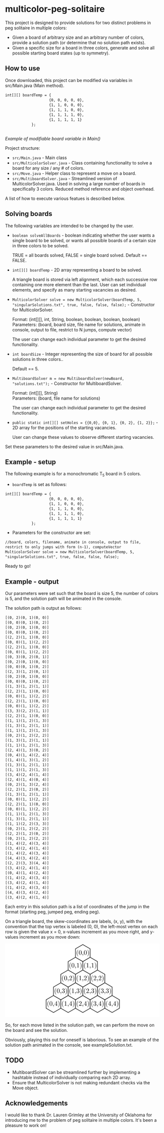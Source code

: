 # multicolor-peg-solitaire

This project is designed to provide solutions for two distinct problems in peg solitaire in multiple colors:
* Given a board of arbitrary size and an arbitrary number of colors, provide a solution path (or determine that no solution path exists).
* Given a specific size for a board in three colors, generate and solve all possible starting board states (up to symmetry).

## How to use

Once downloaded, this project can be modified via variables in src/Main.java (Main method).
```
int[][] boardTemp = {
					{0, 0, 0, 0, 0},
					{1, 1, 0, 0, 0},
					{1, 1, 1, 0, 0},
					{1, 1, 1, 1, 0},
					{1, 1, 1, 1, 1}
			};
			
```
*Example of modifiable board variable in Main()*

Project structure:
* `src/Main.java` - Main class
* `src/MulticolorSolver.java` - Class containing functionality to solve a board for any size / any # of colors.
* `src/Move.java` - Helper class to represent a move on a board.
* `src/MultiboardSolver.java` - Streamlined version of MulticolorSolver.java. Used in solving a large number of boards in specifically 3 colors. Reduced method reference and object overhead.

A list of how to execute various featues is described below.


## Solving boards

The following variables are intended to be changed by the user.

* `boolean solveAllBoards` - boolean indicating whether the user wants a single board to be solved, or wants all possible boards of a certain size in three colors to be solved.

     TRUE = all boards solved, FALSE = single board solved. Default == FALSE.

* `int[][] boardTemp` - 2D array representing a board to be solved.

     A triangle board is stored via left alignment, which each successive row containing one more element than the last. User can set individual elements, and specify as many starting vacancies as desired.

* `MulticolorSolver solve = new MulticolorSolver(boardTemp, 5, "singularSolutions.txt", true, false, false, false);` - Constructor for MulticolorSolver.

     Format: (int[][], int, String, boolean, boolean, boolean, boolean) \
     Parameters: (board, board size, file name for solutions, animate in console, output to file, restrict to N jumps, compute vector)

     The user can change each individual parameter to get the desired functionality.

* `int boardSize` - Integer representing the size of board for all possible solutions in three colors..

     Default == 5.

* `MultiboardSolver m = new MultiboardSolver(newBoard, "solutions.txt");` - Constructor for MultiboardSolver.

     Format: (int[][], String) \
     Parameters: (board, file name for solutions)

     The user can change each individual parameter to get the desired functionality.

* `public static int[][] setHoles = {{0,0}, {0, 1}, {0, 2}, {1, 2}};` - 2D array for the positions of the starting vacancies.

     User can change these values to observe different starting vacancies.



Set these parameters to the desired value in src/Main.java.

## Example - setup

The following example is for a monochromatic T<sub>5</sub> board in 5 colors.

* `boardTemp` is set as follows:
```
int[][] boardTemp = {
					{0, 0, 0, 0, 0},
					{1, 1, 0, 0, 0},
					{1, 1, 1, 0, 0},
					{1, 1, 1, 1, 0},
					{1, 1, 1, 1, 1}
			};
```
* Parameters for the constructor are set:
```
//board, colors, filename, animate in console, output to file, restrict to only jumps with form (n-1), computeVector
MulticolorSolver solve = new MulticolorSolver(boardTemp, 5, "singularSolutions.txt", true, false, false, false);
```
Ready to go!

## Example - output

Our parameters were set such that the board is size 5, the number of colors is 5, and the solution path will be animated in the console.

The solution path is output as follows:
```
[(0, 2)(0, 1)(0, 0)]
[(0, 0)(0, 1)(0, 2)]
[(0, 2)(0, 1)(0, 0)]
[(0, 0)(0, 1)(0, 2)]
[(2, 2)(1, 1)(0, 0)]
[(0, 0)(1, 1)(2, 2)]
[(2, 2)(1, 1)(0, 0)]
[(0, 0)(1, 1)(2, 2)]
[(0, 3)(0, 2)(0, 1)]
[(0, 2)(0, 1)(0, 0)]
[(0, 0)(0, 1)(0, 2)]
[(2, 3)(1, 2)(0, 1)]
[(0, 2)(0, 1)(0, 0)]
[(0, 0)(0, 1)(0, 2)]
[(1, 3)(1, 2)(1, 1)]
[(2, 2)(1, 1)(0, 0)]
[(0, 0)(1, 1)(2, 2)]
[(2, 2)(1, 1)(0, 0)]
[(0, 0)(1, 1)(2, 2)]
[(3, 3)(2, 2)(1, 1)]
[(2, 2)(1, 1)(0, 0)]
[(1, 1)(1, 2)(1, 3)]
[(1, 3)(1, 2)(1, 1)]
[(1, 1)(1, 2)(1, 3)]
[(0, 2)(1, 2)(2, 2)]
[(1, 3)(1, 2)(1, 1)]
[(1, 1)(1, 2)(1, 3)]
[(2, 4)(1, 3)(0, 2)]
[(0, 4)(1, 4)(2, 4)]
[(1, 4)(1, 3)(1, 2)]
[(1, 3)(1, 2)(1, 1)]
[(1, 1)(1, 2)(1, 3)]
[(3, 4)(2, 4)(1, 4)]
[(2, 4)(1, 4)(0, 4)]
[(0, 2)(1, 3)(2, 4)]
[(2, 2)(1, 2)(0, 2)]
[(1, 3)(1, 2)(1, 1)]
[(0, 0)(1, 1)(2, 2)]
[(2, 2)(1, 1)(0, 0)]
[(0, 0)(1, 1)(2, 2)]
[(1, 1)(1, 2)(1, 3)]
[(1, 3)(1, 2)(1, 1)]
[(1, 1)(2, 2)(3, 3)]
[(0, 2)(1, 2)(2, 2)]
[(2, 2)(1, 2)(0, 2)]
[(0, 2)(1, 2)(2, 2)]
[(1, 4)(2, 4)(3, 4)]
[(3, 4)(2, 4)(1, 4)]
[(1, 4)(2, 4)(3, 4)]
[(4, 4)(3, 4)(2, 4)]
[(2, 2)(3, 3)(4, 4)]
[(3, 4)(2, 4)(1, 4)]
[(0, 4)(1, 4)(2, 4)]
[(1, 4)(2, 4)(3, 4)]
[(3, 4)(2, 4)(1, 4)]
[(1, 4)(2, 4)(3, 4)]
[(4, 4)(3, 4)(2, 4)]
[(3, 4)(2, 4)(1, 4)]
```
Each entry in this solution path is a list of coordinates of the jump in the format (starting peg, jumped peg, ending peg). 

On a triangle board, the skew-coordinates are labels, (x, y), with the convention that the top vertex is labeled (0, 0), the left-most vertex on each row is given the value x = 0, x-values increment as you move right, and y-values increment as you move down:

![Coordinate system](coordinateSystem.png)

So, for each move listed in the solution path, we can perform the move on the board and see the solution.

Obviously, playing this out for oneself is laborious. To see an example of the solution path animated in the console, see exampleSolution.txt.

## TODO

* MultiboardSolver can be streamlined further by implementing a hashtable instead of individually comparing each 2D array.
* Ensure that MulticolorSolver is not making redundant checks via the Move object.

## Acknowledgements

I would like to thank Dr. Lauren Grimley at the University of Oklahoma for introducing me to the problem of peg solitaire in multiple colors. It's been a pleasure to work on!